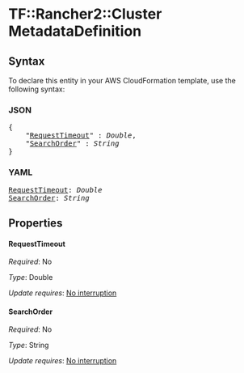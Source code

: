 # TF::Rancher2::Cluster MetadataDefinition

## Syntax

To declare this entity in your AWS CloudFormation template, use the following syntax:

### JSON

<pre>
{
    "<a href="#requesttimeout" title="RequestTimeout">RequestTimeout</a>" : <i>Double</i>,
    "<a href="#searchorder" title="SearchOrder">SearchOrder</a>" : <i>String</i>
}
</pre>

### YAML

<pre>
<a href="#requesttimeout" title="RequestTimeout">RequestTimeout</a>: <i>Double</i>
<a href="#searchorder" title="SearchOrder">SearchOrder</a>: <i>String</i>
</pre>

## Properties

#### RequestTimeout

_Required_: No

_Type_: Double

_Update requires_: [No interruption](https://docs.aws.amazon.com/AWSCloudFormation/latest/UserGuide/using-cfn-updating-stacks-update-behaviors.html#update-no-interrupt)

#### SearchOrder

_Required_: No

_Type_: String

_Update requires_: [No interruption](https://docs.aws.amazon.com/AWSCloudFormation/latest/UserGuide/using-cfn-updating-stacks-update-behaviors.html#update-no-interrupt)

